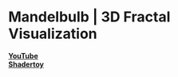 # Mandelbulb | 3D Fractal Visualization

[**YouTube**](https://youtu.be/VMqlgqWFp00)\
[**Shadertoy**](https://www.shadertoy.com/view/tsc3Rj)
